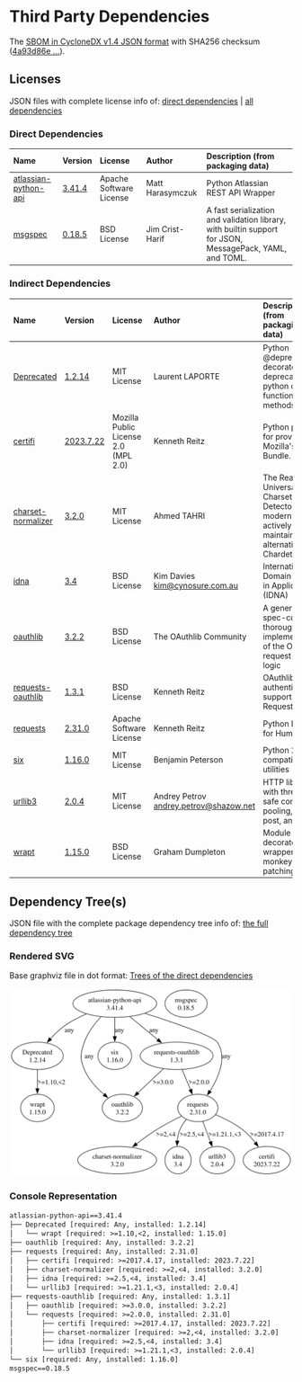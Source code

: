 # Third Party Dependencies

<!--[[[fill sbom_sha256()]]]-->
The [SBOM in CycloneDX v1.4 JSON format](https://git.sr.ht/~sthagen/tutkia/blob/default/etc/sbom/cdx.json) with SHA256 checksum ([4a93d86e ...](https://git.sr.ht/~sthagen/tutkia/blob/default/etc/sbom/cdx.json.sha256 "sha256:4a93d86eae3bf42f17d242554d747ab295dd40d2737b1f076a9a242b59ad0286")).
<!--[[[end]]] (checksum: dffe153c51f0833c622e1f38d9f75f59)-->
## Licenses 

JSON files with complete license info of: [direct dependencies](direct-dependency-licenses.json) | [all dependencies](all-dependency-licenses.json)

### Direct Dependencies

<!--[[[fill direct_dependencies_table()]]]-->
| Name                                                                          | Version                                                         | License                 | Author           | Description (from packaging data)                                                                        |
|:------------------------------------------------------------------------------|:----------------------------------------------------------------|:------------------------|:-----------------|:---------------------------------------------------------------------------------------------------------|
| [atlassian-python-api](https://github.com/atlassian-api/atlassian-python-api) | [3.41.4](https://pypi.org/project/atlassian-python-api/3.41.4/) | Apache Software License | Matt Harasymczuk | Python Atlassian REST API Wrapper                                                                        |
| [msgspec](https://jcristharif.com/msgspec/)                                   | [0.18.5](https://pypi.org/project/msgspec/0.18.5/)              | BSD License             | Jim Crist-Harif  | A fast serialization and validation library, with builtin support for JSON, MessagePack, YAML, and TOML. |
<!--[[[end]]] (checksum: a178cb2a8c244e83e3c28fd8253eea86)-->

### Indirect Dependencies

<!--[[[fill indirect_dependencies_table()]]]-->
| Name                                                                | Version                                                     | License                              | Author                                   | Description (from packaging data)                                                                       |
|:--------------------------------------------------------------------|:------------------------------------------------------------|:-------------------------------------|:-----------------------------------------|:--------------------------------------------------------------------------------------------------------|
| [Deprecated](https://github.com/tantale/deprecated)                 | [1.2.14](https://pypi.org/project/Deprecated/1.2.14/)       | MIT License                          | Laurent LAPORTE                          | Python @deprecated decorator to deprecate old python classes, functions or methods.                     |
| [certifi](https://github.com/certifi/python-certifi)                | [2023.7.22](https://pypi.org/project/certifi/2023.7.22/)    | Mozilla Public License 2.0 (MPL 2.0) | Kenneth Reitz                            | Python package for providing Mozilla's CA Bundle.                                                       |
| [charset-normalizer](https://github.com/Ousret/charset_normalizer)  | [3.2.0](https://pypi.org/project/charset-normalizer/3.2.0/) | MIT License                          | Ahmed TAHRI                              | The Real First Universal Charset Detector. Open, modern and actively maintained alternative to Chardet. |
| [idna](https://github.com/kjd/idna)                                 | [3.4](https://pypi.org/project/idna/3.4/)                   | BSD License                          | Kim Davies <kim@cynosure.com.au>         | Internationalized Domain Names in Applications (IDNA)                                                   |
| [oauthlib](https://github.com/oauthlib/oauthlib)                    | [3.2.2](https://pypi.org/project/oauthlib/3.2.2/)           | BSD License                          | The OAuthlib Community                   | A generic, spec-compliant, thorough implementation of the OAuth request-signing logic                   |
| [requests-oauthlib](https://github.com/requests/requests-oauthlib)  | [1.3.1](https://pypi.org/project/requests-oauthlib/1.3.1/)  | BSD License                          | Kenneth Reitz                            | OAuthlib authentication support for Requests.                                                           |
| [requests](https://requests.readthedocs.io)                         | [2.31.0](https://pypi.org/project/requests/2.31.0/)         | Apache Software License              | Kenneth Reitz                            | Python HTTP for Humans.                                                                                 |
| [six](https://github.com/benjaminp/six)                             | [1.16.0](https://pypi.org/project/six/1.16.0/)              | MIT License                          | Benjamin Peterson                        | Python 2 and 3 compatibility utilities                                                                  |
| [urllib3](https://github.com/urllib3/urllib3/blob/main/CHANGES.rst) | [2.0.4](https://pypi.org/project/urllib3/2.0.4/)            | MIT License                          | Andrey Petrov <andrey.petrov@shazow.net> | HTTP library with thread-safe connection pooling, file post, and more.                                  |
| [wrapt](https://github.com/GrahamDumpleton/wrapt)                   | [1.15.0](https://pypi.org/project/wrapt/1.15.0/)            | BSD License                          | Graham Dumpleton                         | Module for decorators, wrappers and monkey patching.                                                    |
<!--[[[end]]] (checksum: 39dcc30828e681ba450e4618f35a5503)-->

## Dependency Tree(s)

JSON file with the complete package dependency tree info of: [the full dependency tree](package-dependency-tree.json)

### Rendered SVG

Base graphviz file in dot format: [Trees of the direct dependencies](package-dependency-tree.dot.txt)

<img src="./package-dependency-tree.svg" alt="Trees of the direct dependencies" title="Trees of the direct dependencies"/>

### Console Representation

<!--[[[fill dependency_tree_console_text()]]]-->
````console
atlassian-python-api==3.41.4
├── Deprecated [required: Any, installed: 1.2.14]
│   └── wrapt [required: >=1.10,<2, installed: 1.15.0]
├── oauthlib [required: Any, installed: 3.2.2]
├── requests [required: Any, installed: 2.31.0]
│   ├── certifi [required: >=2017.4.17, installed: 2023.7.22]
│   ├── charset-normalizer [required: >=2,<4, installed: 3.2.0]
│   ├── idna [required: >=2.5,<4, installed: 3.4]
│   └── urllib3 [required: >=1.21.1,<3, installed: 2.0.4]
├── requests-oauthlib [required: Any, installed: 1.3.1]
│   ├── oauthlib [required: >=3.0.0, installed: 3.2.2]
│   └── requests [required: >=2.0.0, installed: 2.31.0]
│       ├── certifi [required: >=2017.4.17, installed: 2023.7.22]
│       ├── charset-normalizer [required: >=2,<4, installed: 3.2.0]
│       ├── idna [required: >=2.5,<4, installed: 3.4]
│       └── urllib3 [required: >=1.21.1,<3, installed: 2.0.4]
└── six [required: Any, installed: 1.16.0]
msgspec==0.18.5
````
<!--[[[end]]] (checksum: 838f23da3c33a531ecc2a8b07b671988)-->
